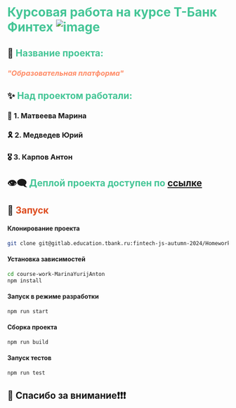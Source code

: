 # <span style="color: #44c596;">Курсовая работа на курсе Т-Банк Финтех <img src="https://cdn.tbank.ru/static/pfa-multimedia/images/ae288629-59d7-4eb6-b074-8bb0549a43b6.svg"  alt="image"/></span>

## 🔖 <span style="color: #44c596;">Название проекта:</span>

### <span style="color: #ff8c67; font-style: italic">"Образовательная платформа"</span>

## ✨ <span style="color: #44c596;">Над проектом работали:</span>

### 🎀 1. Матвеева Марина

### 🎗️ 2. Медведев Юрий

### 🎖️ 3. Карпов Антон

## 👁️‍🗨️ <span style="color: #44c596;">Деплой проекта доступен по [ссылке](https://fintech-js-autumn-2024.edu-gitlab.ru/Homeworks/course-work/course-work-MarinaYurijAnton/)</span>

## 🚀 <span style="color: #dd4c1e;">Запуск</span>

#### Клонирование проекта

```sh
git clone git@gitlab.education.tbank.ru:fintech-js-autumn-2024/Homeworks/course-work/course-work-MarinaYurijAnton.git
```

#### Установка зависимостей

```sh
cd course-work-MarinaYurijAnton
npm install
```

#### Запуск в режиме разработки

```sh
npm run start
```

#### Сборка проекта

```sh
npm run build
```

#### Запуск тестов

```sh
npm run test
```

## 🎇 Спасибо за внимание❗❗❗


